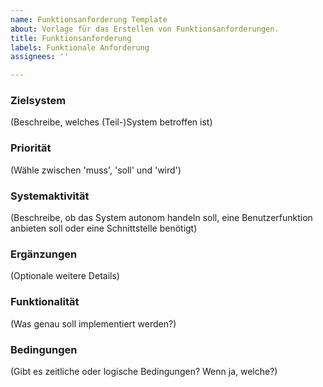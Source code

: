 ```yaml
---
name: Funktionsanforderung Template
about: Vorlage für das Erstellen von Funktionsanforderungen.
title: Funktionsanforderung
labels: Funktionale Anforderung
assignees: ''

---
```


### Zielsystem
(Beschreibe, welches (Teil-)System betroffen ist)

### Priorität
(Wähle zwischen 'muss', 'soll' und 'wird')

### Systemaktivität
(Beschreibe, ob das System autonom handeln soll, eine Benutzerfunktion anbieten soll oder eine Schnittstelle benötigt)

### Ergänzungen
(Optionale weitere Details)

### Funktionalität
(Was genau soll implementiert werden?)

### Bedingungen
(Gibt es zeitliche oder logische Bedingungen? Wenn ja, welche?)
